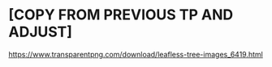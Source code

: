 # [COPY FROM PREVIOUS TP AND ADJUST]
https://www.transparentpng.com/download/leafless-tree-images_6419.html